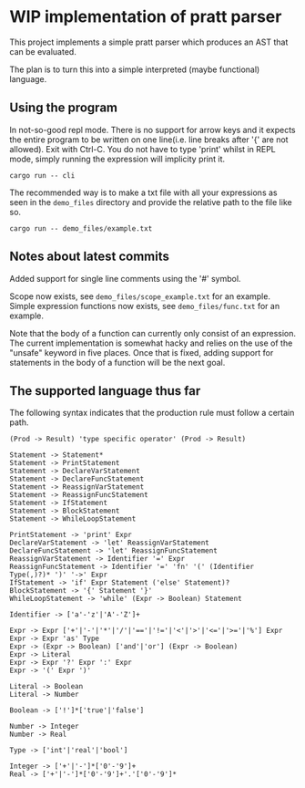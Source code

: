 # WIP implementation of pratt parser

This project implements a simple pratt parser which produces an AST
that can be evaluated.

The plan is to turn this into a simple interpreted (maybe functional) language.

## Using the program

In not-so-good repl mode. There is no support for arrow keys and it expects the
entire program to be written on one line(i.e. line breaks after '{' are not
allowed). Exit with Ctrl-C. You do not have to type 'print' whilst in REPL
mode, simply running the expression will implicity print it.
```
cargo run -- cli
```

The recommended way is to make a txt file with all your expressions as seen in
the `demo_files` directory and provide the relative path to the file like so.

```
cargo run -- demo_files/example.txt
```

## Notes about latest commits

Added support for single line comments using the '#' symbol.

Scope now exists, see `demo_files/scope_example.txt` for an example.
Simple expression functions now exists, see `demo_files/func.txt` for an example.

Note that the body of a function can currently only consist of an expression.
The current implementation is somewhat hacky and relies on the use of the
"unsafe" keyword in five places. Once that is fixed, adding support for statements
in the body of a function will be the next goal.

## The supported language thus far

The following syntax indicates that the production rule must follow a certain path.
```
(Prod -> Result) 'type specific operator' (Prod -> Result)
```

```
Statement -> Statement*
Statement -> PrintStatement
Statement -> DeclareVarStatement
Statement -> DeclareFuncStatement
Statement -> ReassignVarStatement
Statement -> ReassignFuncStatement
Statement -> IfStatement
Statement -> BlockStatement
Statement -> WhileLoopStatement

PrintStatement -> 'print' Expr
DeclareVarStatement -> 'let' ReassignVarStatement
DeclareFuncStatement -> 'let' ReassignFuncStatement
ReassignVarStatement -> Identifier '=' Expr 
ReassignFuncStatement -> Identifier '=' 'fn' '(' (Identifier Type(,)?)* ')' '->' Expr
IfStatement -> 'if' Expr Statement ('else' Statement)?
BlockStatement -> '{' Statement '}'
WhileLoopStatement -> 'while' (Expr -> Boolean) Statement

Identifier -> ['a'-'z'|'A'-'Z']+

Expr -> Expr ['+'|'-'|'*'|'/'|'=='|'!='|'<'|'>'|'<='|'>='|'%'] Expr
Expr -> Expr 'as' Type
Expr -> (Expr -> Boolean) ['and'|'or'] (Expr -> Boolean)
Expr -> Literal
Expr -> Expr '?' Expr ':' Expr
Expr -> '(' Expr ')'

Literal -> Boolean
Literal -> Number

Boolean -> ['!']*['true'|'false']

Number -> Integer
Number -> Real

Type -> ['int'|'real'|'bool']

Integer -> ['+'|'-']*['0'-'9']+
Real -> ['+'|'-']*['0'-'9']+'.'['0'-'9']*
```

